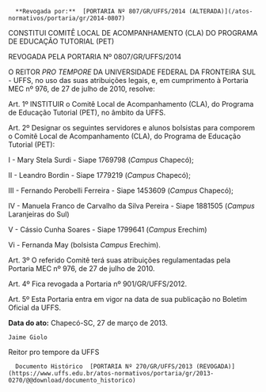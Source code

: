       **Revogada por:**  [PORTARIA Nº 807/GR/UFFS/2014 (ALTERADA)](/atos-normativos/portaria/gr/2014-0807) 

   CONSTITUI COMITÊ LOCAL DE ACOMPANHAMENTO (CLA) DO PROGRAMA DE EDUCAÇÃO TUTORIAL (PET)  

REVOGADA PELA PORTARIA Nº 0807/GR/UFFS/2014

 O REITOR *PRO TEMPORE* DA UNIVERSIDADE FEDERAL DA FRONTEIRA SUL - UFFS, no uso das suas atribuições legais, e, em cumprimento à Portaria MEC nº 976, de 27 de julho de 2010, resolve:

 Art. 1º INSTITUIR o Comitê Local de Acompanhamento (CLA), do Programa de Educação Tutorial (PET), no âmbito da UFFS.

 Art. 2º Designar os seguintes servidores e alunos bolsistas para comporem o Comitê Local de Acompanhamento (CLA), do Programa de Educação Tutorial (PET):

 I - Mary Stela Surdi - Siape 1769798 (*Campus* Chapecó);

 II - Leandro Bordin - Siape 1779219 (*Campus* Chapecó);

 III - Fernando Perobelli Ferreira - Siape 1453609 (*Campus* Chapecó);

 IV - Manuela Franco de Carvalho da Silva Pereira - Siape 1881505 (*Campus* Laranjeiras do Sul)

 V - Cássio Cunha Soares - Siape 1799641 (*Campus* Erechim)

 Vi - Fernanda May (bolsista *Campus* Erechim).

 Art. 3º O referido Comitê terá suas atribuições regulamentadas pela Portaria MEC nº 976, de 27 de julho de 2010.

 Art. 4º Fica revogada a Portaria nº 901/GR/UFFS/2012.

 Art. 5º Esta Portaria entra em vigor na data de sua publicação no Boletim Oficial da UFFS.

  

   **Data do ato:** Chapecó-SC, 27 de março de 2013.   
 

    Jaime Giolo   
 Reitor pro tempore da UFFS 

      Documento Histórico  [PORTARIA Nº 270/GR/UFFS/2013 (REVOGADA)](https://www.uffs.edu.br/atos-normativos/portaria/gr/2013-0270/@@download/documento_historico)     
      